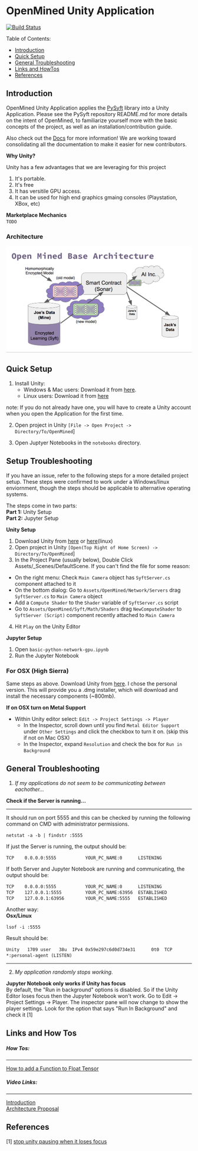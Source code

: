 OpenMined Unity Application
=============================================
[![Build Status](https://travis-ci.org/OpenMined/OpenMined.svg?branch=master)](https://travis-ci.org/OpenMined/OpenMined)

Table of Contents:   

 * [Introduction](#introduction)
 * [Quick Setup](#quick-setup)
 * [General Troubleshooting](#general-troubleshooting)
 * [Links and HowTos](#links-and-how-tos)
 * [References](#references)

## Introduction

OpenMined Unity Application applies the [PySyft](https://github.com/OpenMined/PySyft) library into a Unity Application. Please see the PySyft repository README.md for more details on the intent of OpenMined, to familiarize yourself more with the basic concepts of the project, as well as an installation/contribution guide.

Also check out the [Docs](https://github.com/OpenMined/Docs) for more information! We are working toward consolidating all the documentation to make it easier for new contributors.

**Why Unity?**

Unity has a few advantages that we are leveraging for this project

1. It's portable.
2. It's free
3. It has versitile GPU access.  
4. It can be used for high end graphics gmaing consoles (Playstation, XBox, etc)

**Marketplace Mechanics**  
`TODO`

### Architecture

![Open Mined Architecture](images/architecture.png)

## Quick Setup

1. Install Unity:
    - Windows & Mac users: Download it from [here](https://store.unity.com/).
    - Linux users: Download it from [here](http://beta.unity3d.com/download/ee86734cf592/public_download.html)

note: If you do not already have one, you will have to create a Unity account when you open the Application for the first time.

2. Open project in Unity `[File -> Open Project -> Directory/To/OpenMined`]

3. Open Juptyer Notebooks in the `notebooks` directory.  

## Setup Troubleshooting

If you have an issue, refer to the following steps for a more detailed project setup. These steps were confirmed to work under a Windows/linux enviornment, though the steps should be applicable to alternative operating systems.

The steps come in two parts:   
**Part 1:** Unity Setup   
**Part 2:** Jupyter Setup

**Unity Setup**  

1. Download Unity from [here](https://store.unity.com/) or [here](http://beta.unity3d.com/download/ee86734cf592/public_download.html)(linux)  
  2. Open project in Unity `[Open(Top Right of Home Screen) -> Directory/To/OpenMined`]
2. In the Project Pane (usually below), Double Click Assets/_Scenes/DefaultScene. If you can't find the file for some reason:
- On the right menu: Check `Main Camera` object has `SyftServer.cs` component attached to it
- On the bottom dialog: Go to `Assets/OpenMined/Network/Servers` drag `SyftServer.cs` to `Main Camera` object
- Add a `Compute Shader` to the `Shader` variable of `SyftServer.cs` script
- Go to `Assets/OpenMined/Syft/Math/Shaders` drag `NewComputeShader` to `SyftServer (Script)` component recently attached to `Main Camera`
4. Hit `Play` on the Unity Editor

**Jupyter Setup**

1. Open `basic-python-network-gpu.ipynb`
2. Run the Jupyter Notebook

### For OSX (High Sierra)

Same steps as above. Download Unity from [here](https://store.unity.com/). I chose the personal version. This will provide you a .dmg installer, which will download and install the necessary components (~800mb).

**If on OSX turn on Metal Support**  

- Within Unity editor select: `Edit -> Project Settings -> Player`
    - In the Inspector, scroll down until you find `Metal Editor Support` under `Other Settings` and click the checkbox to turn it on. (skip this if not on Mac OSX)
    - In the Inspector, expand `Resolution` and check the box for `Run in Background`

## General Troubleshooting

1) *If my applications do not seem to be communicating between eachother...*

**Check if the Server is running...**
___
It should run on port 5555 and this can be checked by running the following command on CMD with administrator permissions.  
```
netstat -a -b | findstr :5555  
```
If just the Server is running, the output should be:  
```
TCP    0.0.0.0:5555           YOUR_PC_NAME:0      LISTENING
```
If both Server and Jupyter Notebook are running and communicating, the output should be:  

```
TCP    0.0.0.0:5555           YOUR_PC_NAME:0      LISTENING
TCP    127.0.0.1:5555         YOUR_PC_NAME:63956  ESTABLISHED
TCP    127.0.0.1:63956        YOUR_PC_NAME:5555   ESTABLISHED
```
Another way:   
**Osx/Linux**  

```  
lsof -i :5555
```
Result should be:   

```  
Unity   1709 user   38u  IPv4 0x59e297c6d0d734e31      0t0  TCP *:personal-agent (LISTEN)
```
---

2) *My application randomly stops working.*   

**Jupyter Notebook only works if Unity has focus**  
	By default, the "Run in background" options is disabled. So if the Unity Editor loses focus then the Jupyter Notebook won't work.
Go to Edit -> Project Settings -> Player. The inspector pane will now change to show the player settings. Look for the option that says "Run In Background" and check it [1]


## Links and How Tos

##### How Tos:
---
[How to add a Function to Float Tensor](https://docs.google.com/document/d/1WRd7gGLFN0Awtf86AICYIHtg3gfFWLBa5wYTthsB3i0/edit?usp=sharing)

##### Video Links:
---
[Introduction](https://www.youtube.com/watch?v=sXFmKquiVnk)  
[Architecture Proposal](https://www.youtube.com/watch?v=47enlQQcMQc)  

## References

[1] [stop unity pausing when it loses focus](https://answers.unity.com/questions/42509/stop-unity-pausing-when-it-loses-focus.html)

